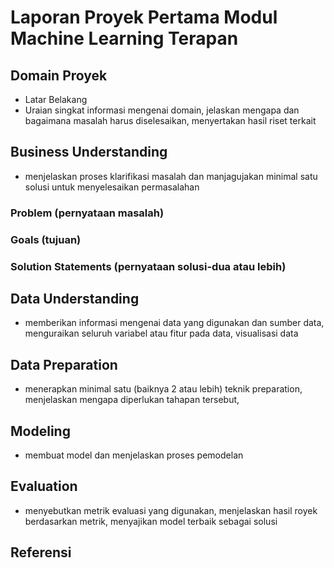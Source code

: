 # Laporan Proyek Pertama Modul Machine Learning Terapan

## Domain Proyek
- Latar Belakang
- Uraian singkat informasi mengenai domain, jelaskan mengapa dan bagaimana masalah harus diselesaikan, menyertakan hasil riset terkait

## Business Understanding
- menjelaskan proses klarifikasi masalah dan manjagujakan minimal satu solusi untuk menyelesaikan permasalahan

### Problem (pernyataan masalah)
### Goals (tujuan)
### Solution Statements (pernyataan solusi-dua atau lebih)

## Data Understanding
- memberikan informasi mengenai data yang digunakan dan sumber data, menguraikan seluruh variabel atau fitur pada data, visualisasi data

## Data Preparation
- menerapkan minimal satu (baiknya 2 atau lebih) teknik preparation, menjelaskan mengapa diperlukan tahapan tersebut, 

## Modeling
- membuat model dan menjelaskan proses pemodelan

## Evaluation
- menyebutkan metrik evaluasi yang digunakan, menjelaskan hasil royek berdasarkan metrik, menyajikan model terbaik sebagai solusi

## Referensi
